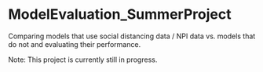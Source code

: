 # ModelEvaluation_SummerProject
Comparing models that use social distancing data / NPI data vs. models that do not and evaluating their performance. 

Note: This project is currently still in progress.
